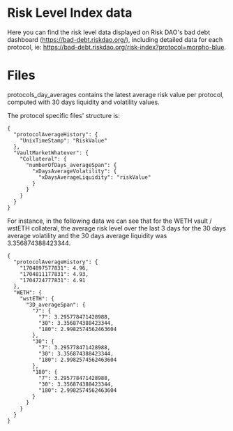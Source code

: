 # Risk Level Index data

Here you can find the risk level data displayed on Risk DAO's bad debt dashboard (https://bad-debt.riskdao.org/), including detailed data for each protocol, ie: https://bad-debt.riskdao.org/risk-index?protocol=morpho-blue.


# Files

protocols_day_averages contains the latest average risk value per protocol, computed with 30 days liquidity and volatility values.


The protocol specific files' structure is:
```
{
  "protocolAverageHistory": {
    "UnixTimeStamp": "RiskValue"
  },
  "VaultMarketWhatever": {
    "Collateral": {
      "numberOfDays_averageSpan": {
        "xDaysAverageVolatility": {
          "xDaysAverageLiquidity": "riskValue"
        }
      }
    }
  }
}

```
For instance, in the following data we can see that for the WETH vault / wstETH collateral, the average risk level over the last 3 days for the 30 days average volatility and the 30 days average liquidity was 3.356874388423344.

```
{
  "protocolAverageHistory": {
    "1704897577831": 4.96,
    "1704811177831": 4.93,
    "1704724777831": 4.91
  },
  "WETH": {
    "wstETH": {
      "3D_averageSpan": {
        "7": {
          "7": 3.295778471428988,
          "30": 3.356874388423344,
          "180": 2.9982574562463604
        },
        "30": {
          "7": 3.295778471428988,
          "30": 3.356874388423344,
          "180": 2.9982574562463604
        },
        "180": {
          "7": 3.295778471428988,
          "30": 3.356874388423344,
          "180": 2.9982574562463604
        }
      }
    }
  }
}

```
